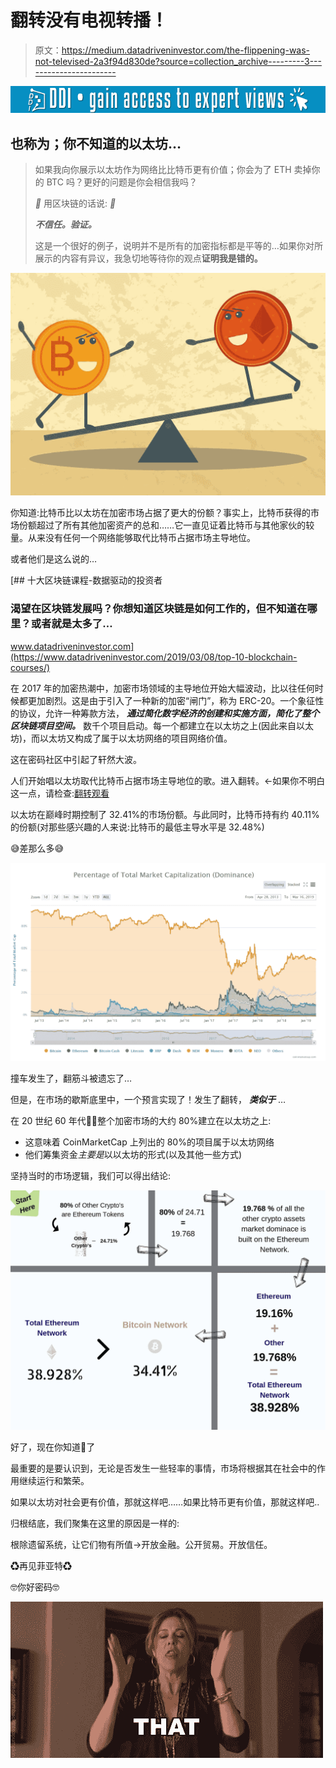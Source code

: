# 翻转没有电视转播！

> 原文：<https://medium.datadriveninvestor.com/the-flippening-was-not-televised-2a3f94d830de?source=collection_archive---------3----------------------->

[![](img/c5ce8a0acae786276b5f4f8754641069.png)](http://www.track.datadriveninvestor.com/1B9E)

## 也称为；你不知道的以太坊…

> 如果我向你展示以太坊作为网络比比特币更有价值；你会为了 ETH 卖掉你的 BTC 吗？更好的问题是你会相信我吗？
> 
> *🕋* 用区块链的话说: *🕋*
> 
> ***不信任。验证。***
> 
> 这是一个很好的例子，说明并不是所有的加密指标都是平等的…如果你对所展示的内容有异议，我急切地等待你的观点**证明我是错的。**

![](img/6cb5a8d70c85b3813396d1c7bda62e0b.png)

你知道:比特币比以太坊在加密市场占据了更大的份额？事实上，比特币获得的市场份额超过了所有其他加密资产的总和……它一直见证着比特币与其他家伙的较量。从来没有任何一个网络能够取代比特币占据市场主导地位。

或者他们是这么说的…

[](https://www.datadriveninvestor.com/2019/03/08/top-10-blockchain-courses/) [## 十大区块链课程-数据驱动的投资者

### 渴望在区块链发展吗？你想知道区块链是如何工作的，但不知道在哪里？或者就是太多了…

www.datadriveninvestor.com](https://www.datadriveninvestor.com/2019/03/08/top-10-blockchain-courses/) 

在 2017 年的加密热潮中，加密市场领域的主导地位开始大幅波动，比以往任何时候都更加剧烈。这是由于引入了一种新的加密“闸门”，称为 ERC-20。一个象征性的协议，允许一种筹款方法， ***通过简化数字经济的创建和实施方面，简化了整个区块链项目空间。*** 数千个项目启动。每一个都建立在以太坊之上(因此来自以太坊)，而以太坊又构成了属于以太坊网络的项目网络价值。

这在密码社区中引起了轩然大波。

人们开始唱以太坊取代比特币占据市场主导地位的歌。进入翻转。←如果你不明白这一点，请检查:[翻转观看](https://www.flippening.watch/)

以太坊在巅峰时期控制了 32.41%的市场份额。与此同时，比特币持有约 40.11%的份额(对那些感兴趣的人来说:比特币的最低主导水平是 32.48%)

😅差那么多😅

![](img/ef1082d177f5a0ec41299b0afab72cb6.png)

撞车发生了，翻筋斗被遗忘了…

但是，在市场的歇斯底里中，一个预言实现了！发生了翻转， ***类似于*** …

在 20 世纪 60 年代👩‍🚀整个加密市场的大约 80%建立在以太坊之上:

*   这意味着 CoinMarketCap 上列出的 80%的项目属于以太坊网络
*   他们筹集资金*主要是*以以太坊的形式(以及其他一些方式)

坚持当时的市场逻辑，我们可以得出结论:

![](img/3f9a8657d3fc97d928a015afb2b6cc20.png)

好了，现在你知道🧐了

最重要的是要认识到，无论是否发生一些轻率的事情，市场将根据其在社会中的作用继续运行和繁荣。

如果以太坊对社会更有价值，那就这样吧……如果比特币更有价值，那就这样吧..

归根结底，我们聚集在这里的原因是一样的:

根除遗留系统，让它们物有所值→开放金融。公开贸易。开放信任。

♻再见菲亚特♻

🤓你好密码🤓

![](img/ecb76623f3f7c27919915ba33e46f3c4.png)